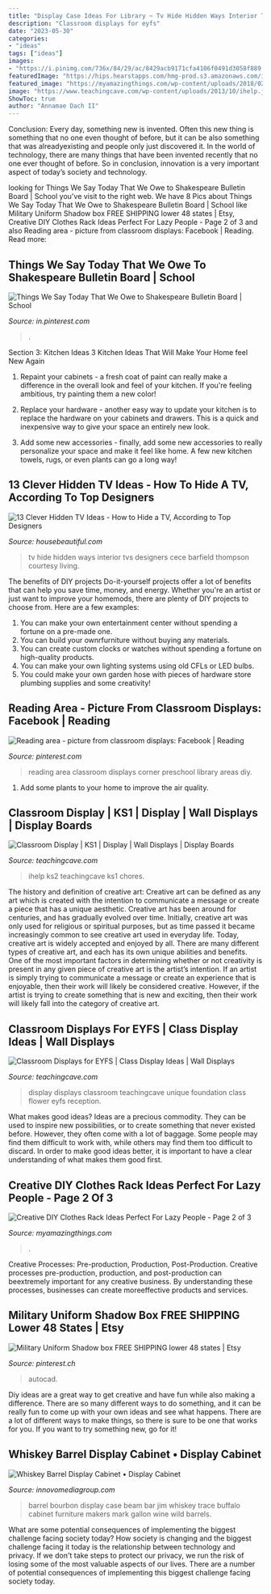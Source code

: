```yaml
---
title: "Display Case Ideas For Library ~ Tv Hide Hidden Ways Interior Tvs Designers Cece Barfield Thompson Courtesy Living"
description: "Classroom displays for eyfs"
date: "2023-05-30"
categories:
- "ideas"
tags: ["ideas"]
images:
- "https://i.pinimg.com/736x/84/29/ac/8429acb9171cfa4106f0491d3058f889.jpg"
featuredImage: "https://hips.hearstapps.com/hmg-prod.s3.amazonaws.com/images/4-1543356304.jpg?crop=0.7596475235490733xw:1xh;center,top&amp;resize=480:*"
featured_image: "https://myamazingthings.com/wp-content/uploads/2018/02/clothes-display-9-.jpg"
image: "https://www.teachingcave.com/wp-content/uploads/2013/10/ihelp.jpg"
ShowToc: true
author: "Annamae Dach II"
---
```



Conclusion:
Every day, something new is invented. Often this new thing is something that no one even thought of before, but it can be also something that was alreadyexisting and people only just discovered it. In the world of technology, there are many things that have been invented recently that no one ever thought of before. So in conclusion, innovation is a very important aspect of today’s society and technology.

	

		
looking for Things We Say Today That We Owe to Shakespeare Bulletin Board | School you've visit to the right web. We have 8 Pics about Things We Say Today That We Owe to Shakespeare Bulletin Board | School like Military Uniform Shadow box FREE SHIPPING lower 48 states | Etsy, Creative DIY Clothes Rack Ideas Perfect For Lazy People - Page 2 of 3 and also Reading area - picture from classroom displays: Facebook | Reading. Read more:
		
    
## Things We Say Today That We Owe To Shakespeare Bulletin Board | School

<img loading=lazy src="https://i.pinimg.com/736x/cb/b1/09/cbb109d99208d1186ace179488b1a325.jpg" onerror="this.onerror=null;this.src='https://tse2.mm.bing.net/th?id=OIP.9gOvhW9ZEsU2VL4wMX-6PQHaFq&amp;pid=15.1';" alt="Things We Say Today That We Owe to Shakespeare Bulletin Board | School">

_Source: in.pinterest.com_

>. 

	

Section 3: Kitchen Ideas
3 Kitchen Ideas That Will Make Your Home feel New Again
1. Repaint your cabinets - a fresh coat of paint can really make a difference in the overall look and feel of your kitchen. If you're feeling ambitious, try painting them a new color!

2. Replace your hardware - another easy way to update your kitchen is to replace the hardware on your cabinets and drawers. This is a quick and inexpensive way to give your space an entirely new look.

3. Add some new accessories - finally, add some new accessories to really personalize your space and make it feel like home. A few new kitchen towels, rugs, or even plants can go a long way!

    
## 13 Clever Hidden TV Ideas - How To Hide A TV, According To Top Designers

<img loading=lazy src="https://hips.hearstapps.com/hmg-prod.s3.amazonaws.com/images/4-1543356304.jpg?crop=0.7596475235490733xw:1xh;center,top&amp;resize=480:*" onerror="this.onerror=null;this.src='https://tse3.mm.bing.net/th?id=OIP.Yo0d9feHfQa_aRMtBwT4NQHaLH&amp;pid=15.1';" alt="13 Clever Hidden TV Ideas - How to Hide a TV, According to Top Designers">

_Source: housebeautiful.com_

>tv hide hidden ways interior tvs designers cece barfield thompson courtesy living. 

	

The benefits of DIY projects
Do-it-yourself projects offer a lot of benefits that can help you save time, money, and energy. Whether you're an artist or just want to improve your homemods, there are plenty of DIY projects to choose from. Here are a few examples: 
1. You can make your own entertainment center without spending a fortune on a pre-made one. 
2. You can build your ownrfurniture without buying any materials. 
3. You can create custom clocks or watches without spending a fortune on high-quality products. 
4. You can make your own lighting systems using old CFLs or LED bulbs. 
5. You could make your own garden hose with pieces of hardware store plumbing supplies and some creativity!

    
## Reading Area - Picture From Classroom Displays: Facebook | Reading

<img loading=lazy src="https://i.pinimg.com/736x/2b/d7/fa/2bd7facea9caf0cd6b3d67474ac5caf1--reading-tips-reading-areas.jpg" onerror="this.onerror=null;this.src='https://tse1.mm.bing.net/th?id=OIP.P1V0UwQBsBJfGbuM-waeGgHaJ4&amp;pid=15.1';" alt="Reading area - picture from classroom displays: Facebook | Reading">

_Source: pinterest.com_

>reading area classroom displays corner preschool library areas diy. 

	

1. Add some plants to your home to improve the air quality.

    
## Classroom Display | KS1 | Display | Wall Displays | Display Boards

<img loading=lazy src="https://www.teachingcave.com/wp-content/uploads/2013/10/ihelp.jpg" onerror="this.onerror=null;this.src='https://tse4.mm.bing.net/th?id=OIP.jz-K9hgKZfxAyzBIi7K_ZQHaJ3&amp;pid=15.1';" alt="Classroom Display | KS1 | Display | Wall Displays | Display Boards">

_Source: teachingcave.com_

>ihelp ks2 teachingcave ks1 chores. 

	

The history and definition of creative art: Creative art can be defined as any art which is created with the intention to communicate a message or create a piece that has a unique aesthetic.
Creative art has been around for centuries, and has gradually evolved over time. Initially, creative art was only used for religious or spiritual purposes, but as time passed it became increasingly common to see creative art used in everyday life. Today, creative art is widely accepted and enjoyed by all. There are many different types of creative art, and each has its own unique abilities and benefits.
One of the most important factors in determining whether or not creativity is present in any given piece of creative art is the artist’s intention. If an artist is simply trying to communicate a message or create an experience that is enjoyable, then their work will likely be considered creative. However, if the artist is trying to create something that is new and exciting, then their work will likely fall into the category of creative art.

    
## Classroom Displays For EYFS | Class Display Ideas | Wall Displays

<img loading=lazy src="https://www.teachingcave.com/wp-content/uploads/2013/10/display-flower-hands.jpg" onerror="this.onerror=null;this.src='https://tse2.mm.bing.net/th?id=OIP.Q950TOtmcxuNeKsCAD9lsgHaNJ&amp;pid=15.1';" alt="Classroom Displays for EYFS | Class Display Ideas | Wall Displays">

_Source: teachingcave.com_

>display displays classroom teachingcave unique foundation class flower eyfs reception. 

	

What makes good ideas?
Ideas are a precious commodity. They can be used to inspire new possibilities, or to create something that never existed before. However, they often come with a lot of baggage. Some people may find them difficult to work with, while others may find them too difficult to discard. In order to make good ideas better, it is important to have a clear understanding of what makes them good first.

    
## Creative DIY Clothes Rack Ideas Perfect For Lazy People - Page 2 Of 3

<img loading=lazy src="https://myamazingthings.com/wp-content/uploads/2018/02/clothes-display-9-.jpg" onerror="this.onerror=null;this.src='https://tse4.mm.bing.net/th?id=OIP.wWloRwqpVc6XjLAKDY5FAAHaJQ&amp;pid=15.1';" alt="Creative DIY Clothes Rack Ideas Perfect For Lazy People - Page 2 of 3">

_Source: myamazingthings.com_

>. 

	

Creative Processes: Pre-production, Production, Post-Production.
Creative processes pre-production, production, and post-production can beextremely important for any creative business. By understanding these processes, businesses can create moreeffective products and services.

    
## Military Uniform Shadow Box FREE SHIPPING Lower 48 States | Etsy

<img loading=lazy src="https://i.pinimg.com/736x/84/29/ac/8429acb9171cfa4106f0491d3058f889.jpg" onerror="this.onerror=null;this.src='https://tse2.mm.bing.net/th?id=OIP.9s7-JoRydo0R7R1NxnupmwHaJ4&amp;pid=15.1';" alt="Military Uniform Shadow box FREE SHIPPING lower 48 states | Etsy">

_Source: pinterest.ch_

>autocad. 

	

Diy ideas are a great way to get creative and have fun while also making a difference. There are so many different ways to do something, and it can be really fun to come up with your own ideas and see what happens. There are a lot of different ways to make things, so there is sure to be one that works for you. If you want to try something new, go for it!

    
## Whiskey Barrel Display Cabinet • Display Cabinet

<img loading=lazy src="https://innovomediagroup.com/wp-content/uploads/2018/07/bourbon-barrel-display-case-jim-beam-makers-mark-wild-turkey-intended-for-proportions-1125-x-1500.jpg" onerror="this.onerror=null;this.src='https://tse4.mm.bing.net/th?id=OIP.PRzYObNPiOnZshkkh6Nq3AHaJ4&amp;pid=15.1';" alt="Whiskey Barrel Display Cabinet • Display Cabinet">

_Source: innovomediagroup.com_

>barrel bourbon display case beam bar jim whiskey trace buffalo cabinet furniture makers mark gallon wine wild barrels. 

	

What are some potential consequences of implementing the biggest challenge facing society today?
How society is changing and the biggest challenge facing it today is the relationship between technology and privacy. If we don't take steps to protect our privacy, we run the risk of losing some of the most valuable aspects of our lives. There are a number of potential consequences of implementing this biggest challenge facing society today.

